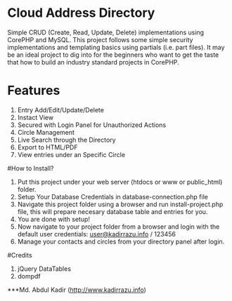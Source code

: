 # Cloud Address Directory

Simple CRUD (Create, Read, Update, Delete) implementations using CorePHP and MySQL. This project follows some simple security implementations and templating basics using partials (i.e. part files). It may be an ideal project to dig into for the beginners who want to get the taste that how to build an industry standard projects in CorePHP.

# Features

1. Entry Add/Edit/Update/Delete
2. Instact View
3. Secured with Login Panel for Unauthorized Actions
4. Circle Management
5. Live Search through the Directory
6. Export to HTML/PDF
7. View entries under an Specific Circle

#How to Install?

1. Put this project under your web server (htdocs or www or public_html) folder.
2. Setup Your Database Credentials in database-connection.php file
3. Navigate this project folder using a browser and run install-project.php file, this will prepare necesary database table and entries for you.
4. You are done with setup! 
5. Now navigate to your project folder from a browser and login with the default user credentials: user@kadirrazu.info / 123456
6. Manage your contacts and circles from your directory panel after login.


#Credits

1. jQuery DataTables
2. dompdf


***Md. Abdul Kadir (http://www.kadirrazu.info)
